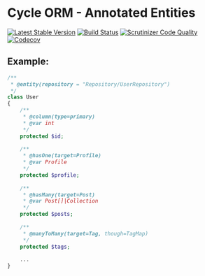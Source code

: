 # Cycle ORM - Annotated Entities
[![Latest Stable Version](https://poser.pugx.org/cycle/annotated/version)](https://packagist.org/packages/cycle/annotated)
[![Build Status](https://travis-ci.org/cycle/annotated.svg?branch=master)](https://travis-ci.org/cycle/annotated)
[![Scrutinizer Code Quality](https://scrutinizer-ci.com/g/cycle/annotated/badges/quality-score.png?b=master)](https://scrutinizer-ci.com/g/cycle/annotated/?branch=master)
[![Codecov](https://codecov.io/gh/cycle/annotated/graph/badge.svg)](https://codecov.io/gh/cycle/annotated)

Example:
--------
```php
/**
 * @entity(repository = "Repository/UserRepository")
 */
class User
{
    /**
     * @column(type=primary)
     * @var int
     */
    protected $id;
    
    /**
     * @hasOne(target=Profile)
     * @var Profile
     */
    protected $profile;
    
    /**
     * @hasMany(target=Post)
     * @var Post[]|Collection
     */
    protected $posts;
   
    /**
     * @manyToMany(target=Tag, though=TagMap)
     */
    protected $tags;
    
    ...
}
```
